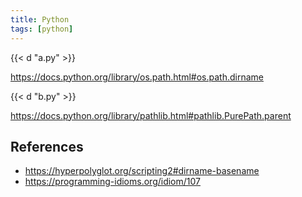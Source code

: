 ```yaml
---
title: Python
tags: [python]
---
```


{{< d "a.py" >}}

<https://docs.python.org/library/os.path.html#os.path.dirname>

{{< d "b.py" >}}

<https://docs.python.org/library/pathlib.html#pathlib.PurePath.parent>

## References

- <https://hyperpolyglot.org/scripting2#dirname-basename>
- <https://programming-idioms.org/idiom/107>
